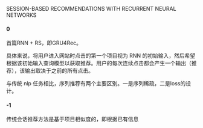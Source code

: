 SESSION-BASED RECOMMENDATIONS WITH  RECURRENT NEURAL NETWORKS

#### 0

首篇RNN + RS，即GRU4Rec。

具体来说，将用户进入网站时点击的第一个项目视为 RNN 的初始输入，然后希望根据该初始输入查询模型以获取推荐。用户的每次连续点击都会产生一个输出（推荐），该输出取决于之前的所有点击。

与传统 nlp 任务相比，序列推荐有两个主要区别。一是序列稀疏，二是loss的设计。

#### -1

传统会话推荐方法是基于项目相似度的，即根据已有信息
